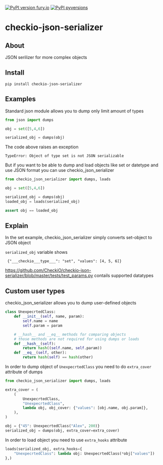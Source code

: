 [![PyPI version fury.io](https://badge.fury.io/py/checkio-json-serializer.svg)](https://pypi.python.org/pypi/checkio-json-serializer/) [![PyPI pyversions](https://img.shields.io/pypi/pyversions/checkio-json-serializer.svg)](https://pypi.python.org/pypi/checkio-json-serializer/)

checkio-json-serializer
===================

## About

JSON serilizer for more complex objects

## Install

    pip install checkio-json-serializer

## Examples

Standard json module allows you to dump only limit amount of types

```python
from json import dumps

obj = set([5,4,6])

serialized_obj = dumps(obj)
```

The code above raises an exception

    TypeError: Object of type set is not JSON serializable

But if you want to be able to dump and load objects like set or datetype and use JSON format you can use checkio_json_serializer

```python
from checkio_json_serializer import dumps, loads

obj = set([5,4,6])

serialized_obj = dumps(obj)
loaded_obj = loads(serialized_obj)

assert obj == loaded_obj
``` 

## Explain

In the set example, checkio_json_serializer simply converts set-object to JSON object

`serialized_obj` variable shows

     {"___checkio___type___": "set", "values": [4, 5, 6]}

https://github.com/CheckiO/checkio-json-serializer/blob/master/tests/test_params.py contails supported datatypes

## Custom user types

checkio_json_serializer allows you to dump user-defined objects

```python
class UnexpecrtedClass:
    def __init__(self, name, param):
        self.name = name
        self.param = param

    # __hash__ and __eq__ methods for comparing objects
    # those methods are not required for using dumps or loads
    def __hash__(self):
        return hash((self.name, self.param))
    def __eq__(self, other):
        return hash(self) == hash(other)

```

In order to dump object of `UnexpecrtedClass` you need to do `extra_cover` attribute of dumps

```python
from checkio_json_serializer import dumps, loads

extra_cover = (
    (
        UnexpecrtedClass,
        "UnexpecrtedClass",
        lambda obj, obj_cover: {"values": [obj.name, obj.param]},
    ),
)

obj = {"45": UnexpecrtedClass("Alex", 200)}
serialized_obj = dumps(obj, extra_cover=extra_cover)
```

In order to load object you need to use `extra_hooks` attribute

```python
loads(serialized_obj, extra_hooks={
    "UnexpecrtedClass": lambda obj: UnexpecrtedClass(*obj["values"])
},)
```
